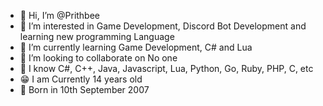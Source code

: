 - 👋 Hi, I’m @Prithbee
- 👀 I’m interested in Game Development, Discord Bot Development and learning new programming Language 
- 🌱 I’m currently learning Game Development, C# and Lua
- 💞️ I’m looking to collaborate on No one
- 💞️ I know C#, C++, Java, Javascript, Lua, Python, Go, Ruby, PHP, C, etc
- 😁 I am Currently 14 years old
- 🎂 Born in 10th September 2007

<!---
Prithbee/Prithbee is a ✨ special ✨ repository because its `README.md` (this file) appears on your GitHub profile.
You can click the Preview link to take a look at your changes.
--->
